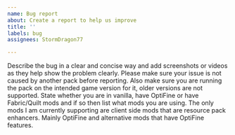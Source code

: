 ```yaml
---
name: Bug report
about: Create a report to help us improve
title: ''
labels: bug
assignees: StormDragon77

---
```


Describe the bug in a clear and concise way and add screenshots or videos as they help show the problem clearly. Please make sure your issue is not caused by another pack before reporting. Also make sure you are running the pack on the intended game version for it, older versions are not supported. State whether you are in vanilla, have OptiFine or have Fabric/Quilt mods and if so then list what mods you are using. The only mods I am currently supporting are client side mods that are resource pack enhancers. Mainly OptiFine and alternative mods that have OptiFine features.
